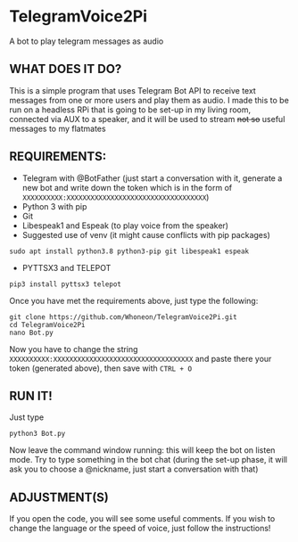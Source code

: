 # TelegramVoice2Pi
A bot to play telegram messages as audio
## WHAT DOES IT DO?
This is a simple program that uses Telegram Bot API to receive text messages from one or more users and play them as audio. I made this to be run on a headless RPi that is going to be set-up in my living room, connected via AUX to a speaker, and it will be used to stream ~~not so~~ useful messages to my flatmates
## REQUIREMENTS:
- Telegram with @BotFather (just start a conversation with it, generate a new bot and write down the token which is in the form of `XXXXXXXXXX:XXXXXXXXXXXXXXXXXXXXXXXXXXXXXXXXXXX`)
- Python 3 with pip
- Git
- Libespeak1 and Espeak (to play voice from the speaker)
- Suggested use of venv (it might cause conflicts with pip packages)
```
sudo apt install python3.8 python3-pip git libespeak1 espeak
```
- PYTTSX3 and TELEPOT
```
pip3 install pyttsx3 telepot
```
Once you have met the requirements above, just type the following:
```
git clone https://github.com/Whoneon/TelegramVoice2Pi.git
cd TelegramVoice2Pi
nano Bot.py
```
Now you have to change the string `XXXXXXXXXX:XXXXXXXXXXXXXXXXXXXXXXXXXXXXXXXXXXX` and paste there your token (generated above), then save with `CTRL + O`
## RUN IT!
Just type
```
python3 Bot.py
```
Now leave the command window running: this will keep the bot on listen mode. Try to type something in the bot chat (during the set-up phase, it will ask you to choose a @nickname, just start a conversation with that)
## ADJUSTMENT(S)
If you open the code, you will see some useful comments. If you wish to change the language or the speed of voice, just follow the instructions!

